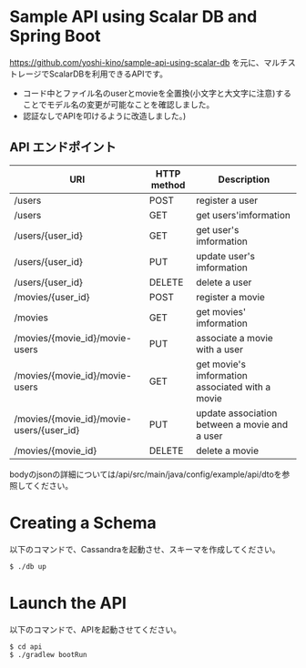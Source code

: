 # Sample API using Scalar DB and Spring Boot
https://github.com/yoshi-kino/sample-api-using-scalar-db
を元に、マルチストレージでScalarDBを利用できるAPIです。
- コード中とファイル名のuserとmovieを全置換(小文字と大文字に注意)することでモデル名の変更が可能なことを確認しました。
- 認証なしでAPIを叩けるように改造しました。)

## API エンドポイント

| URI | HTTP method | Description |
| --- | ---------- | ------------ |
| /users | POST | register a user |
| /users | GET | get users'imformation|
| /users/{user_id} | GET | get user's imformation  |
| /users/{user_id} | PUT | update user's imformation |
| /users/{user_id} | DELETE | delete a user|
| /movies/{user_id} | POST | register a movie |
| /movies | GET | get movies' imformation |
| /movies/{movie_id}/movie-users | PUT | associate a movie with a user|
| /movies/{movie_id}/movie-users | GET | get movie's imformation　associated with a movie |
| /movies/{movie_id}/movie-users/{user_id} | PUT | update association between a movie and a user |
| /movies/{movie_id} | DELETE | delete a movie |

bodyのjsonの詳細については/api/src/main/java/config/example/api/dtoを参照してください。

# Creating a Schema
以下のコマンドで、Cassandraを起動させ、スキーマを作成してください。

``` bash
$ ./db up
```

# Launch the API
以下のコマンドで、APIを起動させてください。

``` bash
$ cd api
$ ./gradlew bootRun
```

